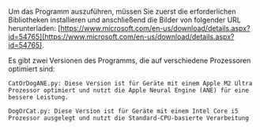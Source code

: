 Um das Programm auszuführen, müssen Sie zuerst die erforderlichen Bibliotheken installieren und anschließend die Bilder von folgender URL herunterladen: 
[https://www.microsoft.com/en-us/download/details.aspx?id=54765](https://www.microsoft.com/en-us/download/details.aspx?id=54765).

Es gibt zwei Versionen des Programms, die auf verschiedene Prozessoren optimiert sind:

    CatOrDogANE.py: Diese Version ist für Geräte mit einem Apple M2 Ultra Prozessor optimiert und nutzt die Apple Neural Engine (ANE) für eine bessere Leistung.

    DogOrCat.py: Diese Version ist für Geräte mit einem Intel Core i5 Prozessor ausgelegt und nutzt die Standard-CPU-basierte Verarbeitung
